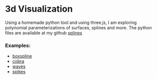 
# 3d Visualization
Using a homemade python tool and using three.js, I am exploring polynomial parameterizations of surfaces, splines and more. The python files are available 
at my github [splines]()

### Examples:
- [boxspline](/threejs/bspline6c.html)
- [cobra](/threejs/cobra.html)
- [waves](/threejs/redwaves.html)
- [spikes](/threejs/spikes.html)
